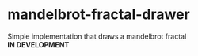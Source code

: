 # mandelbrot-fractal-drawer
Simple implementation that draws a mandelbrot fractal<br>
**IN DEVELOPMENT**
